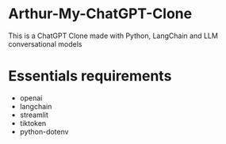 # Arthur-My-ChatGPT-Clone
This is a ChatGPT Clone made with Python, LangChain and LLM conversational models  

# Essentials requirements
<ul>
    <li>openai</li>
    <li>langchain</li>
    <li>streamlit</li>
    <li>tiktoken</li>
    <li>python-dotenv</li>
</ul>